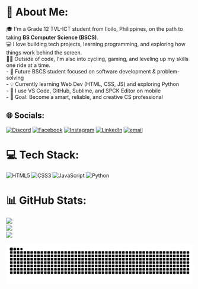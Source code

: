 # 💫 About Me:
🎓 I'm a Grade 12 TVL-ICT student from Iloilo, Philippines, on the path to taking **BS Computer Science (BSCS)**.  <br>💻 I love building tech projects, learning programming, and exploring how things work behind the screen.  <br>🚴‍♂️ Outside of code, I'm also into cycling, gaming, and leveling up my skills one ride at a time.<br>- 🧠 Future BSCS student focused on software development & problem-solving<br>- 💡 Currently learning Web Dev (HTML, CSS, JS) and exploring Python<br>- 🔧 I use VS Code, GitHub, Sublime, and SPCK Editor on mobile<br>- 🎯 Goal: Become a smart, reliable, and creative CS professional<br>


## 🌐 Socials:
[![Discord](https://img.shields.io/badge/Discord-%237289DA.svg?logo=discord&logoColor=white)](https://discord.gg/https://discordapp.com/users/858602228784431104) [![Facebook](https://img.shields.io/badge/Facebook-%231877F2.svg?logo=Facebook&logoColor=white)](https://facebook.com/https://www.facebook.com/share/16x5teNANk/) [![Instagram](https://img.shields.io/badge/Instagram-%23E4405F.svg?logo=Instagram&logoColor=white)](https://instagram.com/jrrd_nyts) [![LinkedIn](https://img.shields.io/badge/LinkedIn-%230077B5.svg?logo=linkedin&logoColor=white)](https://linkedin.com/in/https://www.linkedin.com/in/d-raizel-030bb2375?utm_source=share&utm_campaign=share_via&utm_content=profile&utm_medium=android_app) [![email](https://img.shields.io/badge/Email-D14836?logo=gmail&logoColor=white)](mailto:steroid.be.like@gmail.com) 

# 💻 Tech Stack:
![HTML5](https://img.shields.io/badge/html5-%23E34F26.svg?style=for-the-badge&logo=html5&logoColor=white) ![CSS3](https://img.shields.io/badge/css3-%231572B6.svg?style=for-the-badge&logo=css3&logoColor=white) ![JavaScript](https://img.shields.io/badge/javascript-%23323330.svg?style=for-the-badge&logo=javascript&logoColor=%23F7DF1E) ![Python](https://img.shields.io/badge/python-3670A0?style=for-the-badge&logo=python&logoColor=ffdd54)
# 📊 GitHub Stats:
![](https://github-readme-stats.vercel.app/api?username=jrrddev&theme=chartreuse-dark&hide_border=false&include_all_commits=false&count_private=false)<br/>
![](https://nirzak-streak-stats.vercel.app/?user=jrrddev&theme=chartreuse-dark&hide_border=false)<br/>
![](https://github-readme-stats.vercel.app/api/top-langs/?username=jrrddev&theme=chartreuse-dark&hide_border=false&include_all_commits=false&count_private=false&layout=compact)

<!-- Proudly created with GPRM ( https://gprm.itsvg.in ) -->

![snake gif](https://github.com/jrrddev/jrrddev/blob/output/github-snake-dark.svg)

